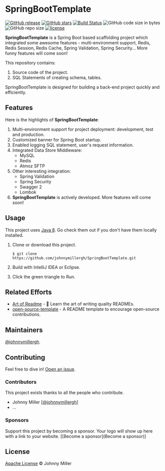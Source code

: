 # SpringBootTemplate

[![GitHub release](https://img.shields.io/github/release/johnnymillergh/jm-spring-boot-template.svg)](https://github.com/johnnymillergh/jm-spring-boot-template/releases)
[![GitHub stars](https://img.shields.io/github/stars/johnnymillergh/jm-vue-admin-template.svg?style=social&label=Stars)](https://github.com/johnnymillergh/jm-vue-admin-template)
[![Build Status](https://travis-ci.com/johnnymillergh/jm-spring-boot-template.svg?branch=master)](https://travis-ci.com/johnnymillergh/jm-spring-boot-template)
![GitHub code size in bytes](https://img.shields.io/github/languages/code-size/johnnymillergh/jm-spring-boot-template.svg?style=popout)
![GitHub repo size](https://img.shields.io/github/repo-size/johnnymillergh/jm-spring-boot-template.svg)
[![license](https://img.shields.io/hexpm/l/plug.svg)](https://github.com/johnnymillergh/jm-spring-boot-template/blob/master/LICENSE)

**SpringBootTemplate** is a Spring Boot based scaffolding project which integrated some awesome features - multi-environment support, Redis, Redis Session, Redis Cache, Spring Validation, Spring Security... More funny features will come soon! 

This repository contains:

1. Source code of the project.
2. SQL Statements of creating schema, tables.

SpringBootTemplate is designed for building a back-end project quickly and efficiently.

## Features

Here is the highlights of **SpringBootTemplate**:

1. Multi-environment support for project deployment: development, test and production.
2. Customized banner for Spring Boot startup.
3. Enabled logging SQL statement, user's request information.
4. Integrated Data Store Middleware:
   - MySQL
   - Redis
   - Atmoz SFTP
5. Other interesting integration:
   - Spring Validation
   - Spring Security
   - Swagger 2
   - Lombok
6. **SpringBootTemplate** is actively developed. More features will come soon!

## Usage

This project uses [Java 8](http://nodejs.org). Go check them out if you don't have them locally installed.

1. Clone or download this project.

   ```shell
   $ git clone https://github.com/johnnymillergh/SpringBootTemplate.git
   ```

2. Build with IntelliJ IDEA or Eclipse.

3. Click the green triangle to Run.

## Related Efforts

- [Art of Readme](https://github.com/noffle/art-of-readme) - 💌 Learn the art of writing quality READMEs.
- [open-source-template](https://github.com/davidbgk/open-source-template/) - A README template to encourage open-source contributions.

## Maintainers

[@johnnymillergh](https://github.com/johnnymillergh).

## Contributing

Feel free to dive in! [Open an issue](https://github.com/johnnymillergh/SpringBootTemplate/issues/new).

### Contributors

This project exists thanks to all the people who contribute. 

- Johnny Miller [[@johnnymillergh](https://github.com/johnnymillergh)]
- …


### Sponsors

Support this project by becoming a sponsor. Your logo will show up here with a link to your website. [[Become a sponsor](Become a sponsor)]

## License

[Apache License](LICENSE) © Johnny Miller

